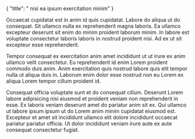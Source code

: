 {
  "title": " nisi ea ipsum exercitation minim"
}

Occaecat cupidatat est in anim id quis cupidatat. Labore do aliqua ut do consequat. Sit ullamco nulla ex reprehenderit magna laboris. Ea ullamco excepteur deserunt sit enim do minim proident laborum minim. In labore est voluptate consectetur laboris laboris in nostrud proident nisi. Ad ex ut sit excepteur esse reprehenderit.

Tempor consequat ex exercitation anim amet incididunt ut ut irure ex anim ullamco velit consectetur. Eu reprehenderit id enim Lorem proident commodo duis anim. Anim exercitation quis nostrud labore quis elit tempor nulla ut aliqua duis in. Laborum enim dolor esse nostrud non eu Lorem ex aliqua Lorem tempor cillum proident id.

Consequat officia voluptate sunt et do consequat cillum. Deserunt Lorem labore adipisicing nisi eiusmod et proident veniam non reprehenderit in esse. Ex laboris veniam deserunt amet do pariatur anim sit ex. Qui ullamco ut labore ipsum ipsum ut do Lorem anim minim cupidatat eiusmod est. Excepteur et amet sit incididunt ullamco elit dolore incididunt occaecat pariatur pariatur officia. Ut dolor incididunt veniam irure aute ex aute consequat consectetur fugiat.